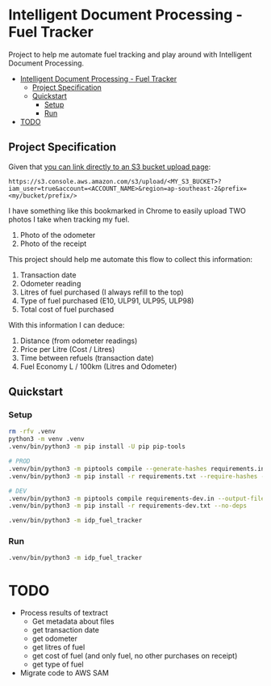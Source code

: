 # Intelligent Document Processing - Fuel Tracker


Project to help me automate fuel tracking and play around with Intelligent Document Processing.

<!--TOC-->

- [Intelligent Document Processing - Fuel Tracker](#intelligent-document-processing---fuel-tracker)
  - [Project Specification](#project-specification)
  - [Quickstart](#quickstart)
    - [Setup](#setup)
    - [Run](#run)
- [TODO](#todo)

<!--TOC-->

## Project Specification

Given that [you can link directly to an S3 bucket upload page](https://stackoverflow.com/a/75441060/622276):

```
https://s3.console.aws.amazon.com/s3/upload/<MY_S3_BUCKET>?iam_user=true&account=<ACCOUNT_NAME>&region=ap-southeast-2&prefix=<my/bucket/prefix/>
```

I have something like this bookmarked in Chrome to easily upload TWO photos I take when tracking my fuel.

1. Photo of the odometer
2. Photo of the receipt

This project should help me automate this flow to collect this information:

1. Transaction date
2. Odometer reading
3. Litres of fuel purchased (I always refill to the top)
4. Type of fuel purchased (E10, ULP91, ULP95, ULP98)
5. Total cost of fuel purchased

With this information I can deduce:

1. Distance (from odometer readings)
2. Price per Litre (Cost / Litres)
3. Time between refuels (transaction date)
4. Fuel Economy L / 100km (Litres and Odometer)

## Quickstart

### Setup

```sh
rm -rfv .venv
python3 -m venv .venv
.venv/bin/python3 -m pip install -U pip pip-tools

# PROD
.venv/bin/python3 -m piptools compile --generate-hashes requirements.in --output-file requirements.txt
.venv/bin/python3 -m pip install -r requirements.txt --require-hashes --no-deps --only-binary :all:

# DEV
.venv/bin/python3 -m piptools compile requirements-dev.in --output-file requirements-dev.txt
.venv/bin/python3 -m pip install -r requirements-dev.txt --no-deps

.venv/bin/python3 -m idp_fuel_tracker
```

### Run


```sh
.venv/bin/python3 -m idp_fuel_tracker
```


# TODO
 - Process results of textract 
    - Get metadata about files
    - get transaction date
    - get odometer
    - get litres of fuel
    - get cost of fuel (and only fuel, no other purchases on receipt)
    - get type of fuel
 - Migrate code to AWS SAM 